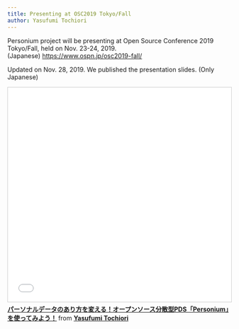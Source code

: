 ```yaml
---
title: Presenting at OSC2019 Tokyo/Fall
author: Yasufumi Tochiori
---
```


Personium project will be presenting at Open Source Conference 2019 Tokyo/Fall, held on Nov. 23-24, 2019.  
(Japanese) https://www.ospn.jp/osc2019-fall/

Updated on Nov. 28, 2019. We published the presentation slides. (Only Japanese)  

<iframe src="//www.slideshare.net/slideshow/embed_code/key/20lSt7viBD5QMI" width="595" height="485" frameborder="0" marginwidth="0" marginheight="0" scrolling="no" style="border:1px solid #CCC; border-width:1px; margin-bottom:5px; max-width: 100%;" allowfullscreen> </iframe> <div style="margin-bottom:5px"> <strong> <a href="//www.slideshare.net/yasufumitochiori/pdspersonium-196961652" title="パーソナルデータのあり方を変える！オープンソース分散型PDS「Personium」を使ってみよう！" target="_blank">パーソナルデータのあり方を変える！オープンソース分散型PDS「Personium」を使ってみよう！</a> </strong> from <strong><a href="https://www.slideshare.net/yasufumitochiori" target="_blank">Yasufumi Tochiori</a></strong> </div>